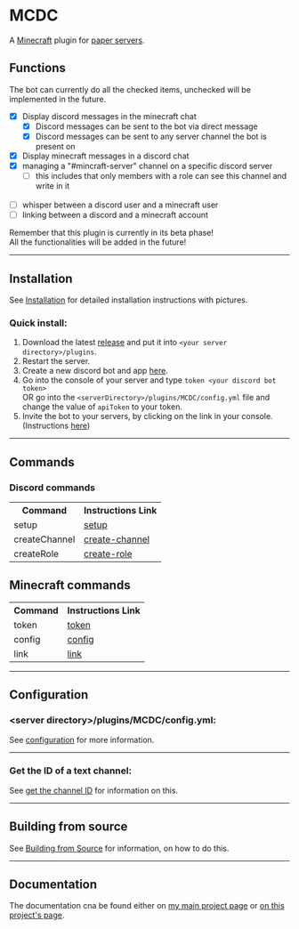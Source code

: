 # MCDC
A [Minecraft](https://www.minecraft.net) plugin for [paper servers](https://papermc.io).

## Functions
The bot can currently do all the checked items, unchecked will be implemented in the future.
 - [X] Display discord messages in the minecraft chat
    - [X] Discord messages can be sent to the bot via direct message
    - [X] Discord messages can be sent to any server channel the bot is present on
 - [X] Display minecraft messages in a discord chat
 - [X] managing a "#mincraft-server" channel on a specific discord server
   - [ ] this includes that only members with a role can see this channel and write in it
 <br><br>
 - [ ] whisper between a discord user and a minecraft user
 - [ ] linking between a discord and a minecraft account
<div class="alert alert-danger" role="alert">Remember that this plugin is currently in its beta phase!<br>
All the functionalities will be added in the future!</div>

---

## Installation
See [Installation](./installation) for detailed installation instructions with pictures.

### Quick install:
1. Download the latest [release](https://github.com/MaFeLP/MCDC/releases/) and put it into `<your server directory>/plugins`.
2. Restart the server.
3. Create a new discord bot and app [here](https://discord.com/developers/applications).
4. Go into the console of your server and type `token <your discord bot token>` <br>
   OR go into the `<serverDirectory>/plugins/MCDC/config.yml` file and change the value of `apiToken` to your token.
5. Invite the bot to your servers, by clicking on the link in your console. (Instructions [here](./invite-bot))

---

## Commands
### Discord commands
<table>
	<tr>
		<th>Command</th>
		<th>Instructions Link</th>
	</tr>
	<tr>
		<td>setup</td>
		<td><a href="./commands/setup">setup</a></td>
	</tr>
	<tr>
		<td>createChannel</td>
		<td><a href="./commands/create-channel">create-channel</a></td>
	</tr>
	<tr>
		<td>createRole</td>
		<td><a href="./commands/create-role">create-role</a></td>
	</tr>
</table>

## Minecraft commands
<table>
	<tr>
		<th>Command</th>
		<th>Instructions Link</th>
	</tr>
	<tr>
		<td>token</td>
		<td><a href="./commands/token">token</a></td>
	</tr>
	<tr>
		<td>config</td>
		<td><a href="./commands/config">config</a></td>
	</tr>
	<tr>
		<td>link</td>
		<td><a href="./commands/link">link</a></td>
	</tr>
</table>

---

## Configuration
### \<server directory\>/plugins/MCDC/config.yml:
See [configuration](./configuration) for more information.

---

### Get the ID of a text channel:
See [get the channel ID](./get-channel-ID) for information on this.

---

## Building from source
See [Building from Source](./building-from-source) for information, on how to do this.

---

## Documentation
The documentation cna be found either on
[my main project page](https://mafelp.github.io/documentation/MCDC/doc/development/index.html)
or [on this project's page](./doc/development/index.html).
